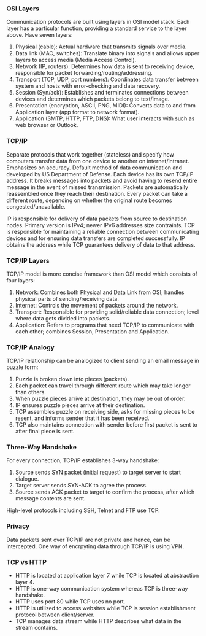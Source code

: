 ### OSI Layers

Communication protocols are built using layers in OSI model stack. Each layer has a particular function, providing a standard service to the layer above. Have seven layers:

1. Physical (cable): Actual hardware that transmits signals over media.
2. Data link (MAC, switches): Translate binary into signals and allows upper layers to access media (Media Access Control).
3. Network (IP, routers): Determines how data is sent to receiving device, responsible for packet forwarding/routing/addressing.
4. Transport (TCP, UDP, port numbers): Coordinates data transfer between system and hosts with error-checking and data recovery.
5. Session (Syn/ack): Establishes and terminates connections between devices and determines which packets belong to text/image.
6. Presentation (encryption, ASCII, PNG, MIDI): Converts data to and from Application layer (app format to network format).
7. Application (SMTP, HTTP, FTP, DNS): What user interacts with such as web browser or Outlook.

### TCP/IP

Separate protocols that work together (stateless) and specify how computers transfer data from one device to another on internet/intranet. Emphasizes on accuracy. Default method of data communication and developed by US Department of Defense. Each device has its own TCP/IP address. It breaks messages into packets and avoid having to resend entire message in the event of missed transmission. Packets are automatically reassembled once they reach their destination. Every packet can take a different route, depending on whether the original route becomes congested/unavailable.

IP is responsible for delivery of data packets from source to destination nodes. Primary version is IPv4; newer IPv6 addresses size contraints. TCP is responsible for maintaining a reliable connection between communicating devices and for ensuring data transfers are completed successfully. IP obtains the address while TCP guarantees delivery of data to that address.

### TCP/IP Layers

TCP/IP model is more concise framework than OSI model which consists of four layers:

1. Network: Combines both Physical and Data Link from OSI; handles physical parts of sending/receiving data.
2. Internet: Controls the movement of packets around the network.
3. Transport: Responsible for providing solid/reliable data connection; level where data gets divided into packets.
4. Application: Refers to programs that need TCP/IP to communicate with each other; combines Session, Presentation and Application.

### TCP/IP Analogy

TCP/IP relationship can be analogized to client sending an email message in puzzle form:

1. Puzzle is broken down into pieces (packets).
2. Each packet can travel through different route which may take longer than others.
3. When puzzle pieces arrive at destination, they may be out of order.
4. IP ensures puzzle pieces arrive at their destination.
5. TCP assembles puzzle on receiving side, asks for missing pieces to be resent, and informs sender that it has been received.
6. TCP also maintains connection with sender before first packet is sent to after final piece is sent.

### Three-Way Handshake

For every connection, TCP/IP establishes 3-way handshake:

1. Source sends SYN packet (initial request) to target server to start dialogue.
2. Target server sends SYN-ACK to agree the process.
3. Source sends ACK packet to target to confirm the process, after which message contents are sent.

High-level protocols including SSH, Telnet and FTP use TCP.

### Privacy

Data packets sent over TCP/IP are not private and hence, can be intercepted. One way of encrpyting data through TCP/IP is using VPN.

### TCP vs HTTP

- HTTP is located at application layer 7 while TCP is located at abstraction layer 4.
- HTTP is one-way communication system whereas TCP is three-way handshake.
- HTTP uses port 80 while TCP uses no port.
- HTTP is utilized to access websites while TCP is session establishment protocol between client/server.
- TCP manages data stream while HTTP describes what data in the stream contains.
